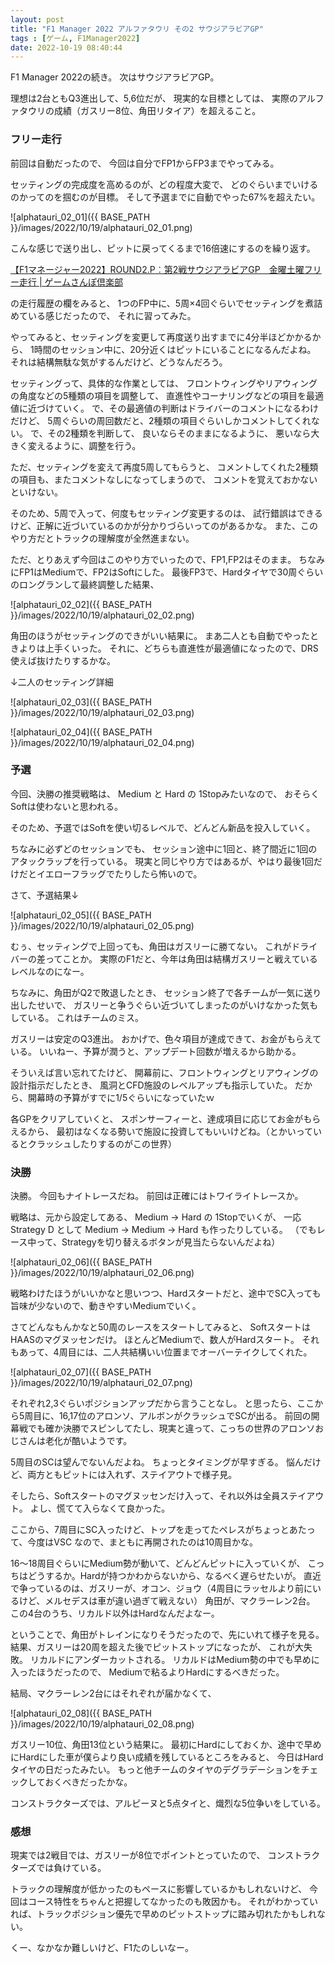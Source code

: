 ```yaml
---
layout: post
title: "F1 Manager 2022 アルファタウリ その2 サウジアラビアGP"
tags : [ゲーム, F1Manager2022]
date: 2022-10-19 08:40:44
---
```


F1 Manager 2022の続き。
次はサウジアラビアGP。

理想は2台ともQ3進出して、5,6位だが、
現実的な目標としては、
実際のアルファタウリの成績（ガスリー8位、角田リタイア）を超えること。



### フリー走行

前回は自動だったので、
今回は自分でFP1からFP3までやってみる。

セッティングの完成度を高めるのが、どの程度大変で、
どのぐらいまでいけるのかってのを掴むのが目標。
そして予選までに自動でやった67%を超えたい。


![alphatauri_02_01]({{ BASE_PATH }}/images/2022/10/19/alphatauri_02_01.png)


こんな感じで送り出し、ピットに戻ってくるまで16倍速にするのを繰り返す。

[【F1マネージャー2022】ROUND2.P︰第2戦サウジアラビアGP　金曜土曜フリー走行  &#124; ゲームさんぽ倶楽部](https://ameblo.jp/f-e-sanpo/entry-12768299039.html)


の走行履歴の欄をみると、
1つのFP中に、5周×4回ぐらいでセッティングを煮詰めている感じだったので、
それに習ってみた。

やってみると、セッティングを変更して再度送り出すまでに4分半ほどかかるから、
1時間のセッション中に、20分近くはピットにいることになるんだよね。
それは結構無駄な気がするんだけど、どうなんだろう。


セッティングって、具体的な作業としては、
フロントウィングやリアウィングの角度などの5種類の項目を調整して、
直進性やコーナリングなどの項目を最適値に近づけていく。
で、その最適値の判断はドライバーのコメントになるわけだけど、
5周ぐらいの周回数だと、2種類の項目ぐらいしかコメントしてくれない。
で、その2種類を判断して、
良いならそのままになるように、
悪いなら大きく変えるように、調整を行う。

ただ、セッティングを変えて再度5周してもらうと、
コメントしてくれた2種類の項目も、またコメントなしになってしまうので、
コメントを覚えておかないといけない。

そのため、5周で入って、何度もセッティング変更するのは、
試行錯誤はできるけど、正解に近づいているのかが分かりづらいってのがあるかな。
また、このやり方だとトラックの理解度が全然進まない。



ただ、とりあえず今回はこのやり方でいったので、FP1,FP2はそのまま。
ちなみにFP1はMediumで、FP2はSoftにした。
最後FP3で、Hardタイヤで30周ぐらいのロングランして最終調整した結果、



![alphatauri_02_02]({{ BASE_PATH }}/images/2022/10/19/alphatauri_02_02.png)


角田のほうがセッティングのできがいい結果に。
まあ二人とも自動でやったときよりは上手くいった。
それに、どちらも直進性が最適値になったので、DRS使えば抜けたりするかな。

↓二人のセッティング詳細


![alphatauri_02_03]({{ BASE_PATH }}/images/2022/10/19/alphatauri_02_03.png)


![alphatauri_02_04]({{ BASE_PATH }}/images/2022/10/19/alphatauri_02_04.png)



### 予選

今回、決勝の推奨戦略は、
Medium と Hard の 1Stopみたいなので、
おそらくSoftは使わないと思われる。

そのため、予選ではSoftを使い切るレベルで、どんどん新品を投入していく。

ちなみに必ずどのセッションでも、
セッション途中に1回と、終了間近に1回のアタックラップを行っている。
現実と同じやり方ではあるが、やはり最後1回だけだとイエローフラッグでたりしたら怖いので。





さて、予選結果↓

![alphatauri_02_05]({{ BASE_PATH }}/images/2022/10/19/alphatauri_02_05.png)


むぅ、セッティングで上回っても、角田はガスリーに勝てない。
これがドライバーの差ってことか。
実際のF1だと、今年は角田は結構ガスリーと戦えているレベルなのになー。

ちなみに、角田がQ2で敗退したとき、
セッション終了で各チームが一気に送り出したせいで、
ガスリーと争うぐらい近づいてしまったのがいけなかった気もしている。
これはチームのミス。


ガスリーは安定のQ3進出。
おかげで、色々項目が達成できて、お金がもらえている。
いいねー、予算が潤うと、アップデート回数が増えるから助かる。


そういえば言い忘れてたけど、
開幕前に、フロントウィングとリアウィングの設計指示だしたとき、
風洞とCFD施設のレベルアップも指示していた。
だから、開幕時の予算がすでに1/5ぐらいになっていたｗ

各GPをクリアしていくと、
スポンサーフィーと、達成項目に応じてお金がもらえるから、
最初はなくなる勢いで施設に投資してもいいけどね。（とかいっているとクラッシュしたりするのがこの世界）




### 決勝

決勝。
今回もナイトレースだね。
前回は正確にはトワイライトレースか。


戦略は、元から設定してある、
Medium -> Hard の 1Stopでいくが、
一応 Strategy D として Medium -> Medium -> Hard も作ったりしている。
（でもレース中って、Strategyを切り替えるボタンが見当たらないんだよね）

![alphatauri_02_06]({{ BASE_PATH }}/images/2022/10/19/alphatauri_02_06.png)

戦略わけたほうがいいかなと思いつつ、Hardスタートだと、途中でSC入っても旨味が少ないので、動きやすいMediumでいく。


さてどんなもんかなと50周のレースをスタートしてみると、
SoftスタートはHAASのマグヌッセンだけ。
ほとんどMediumで、数人がHardスタート。
それもあって、4周目には、二人共結構いい位置までオーバーテイクしてくれた。


![alphatauri_02_07]({{ BASE_PATH }}/images/2022/10/19/alphatauri_02_07.png)

それぞれ2,3ぐらいポジションアップだから言うことなし。
と思ったら、ここから5周目に、16,17位のアロンソ、アルボンがクラッシュでSCが出る。
前回の開幕戦でも確か決勝でスピンしてたし、現実と違って、こっちの世界のアロンソおじさんは老化が酷いようです。

5周目のSCは望んでないんだよね。
ちょっとタイミングが早すぎる。
悩んだけど、両方ともピットには入れず、ステイアウトで様子見。

そしたら、Softスタートのマグヌッセンだけ入って、それ以外は全員ステイアウト。
よし、慌てて入らなくて良かった。

ここから、7周目にSC入ったけど、トップを走ってたペレスがちょっとあたって、今度はVSC
なので、まともに再開されたのは10周目かな。

16〜18周目ぐらいにMedium勢が動いて、どんどんピットに入っていくが、
こっちはどうするか。Hardが持つかわからないから、なるべく遅らせたいが。
直近で争っているのは、ガスリーが、オコン、ジョウ（4周目にラッセルより前にいるけど、メルセデスは車が違い過ぎて戦えない）
角田が、マクラーレン2台。
この4台のうち、リカルド以外はHardなんだよなー。

ということで、角田がトレインになりそうだったので、先にいれて様子を見る。
結果、ガスリーは20周を超えた後でピットストップになったが、
これが大失敗。
リカルドにアンダーカットされる。
リカルドはMedium勢の中でも早めに入ったほうだったので、
Mediumで粘るよりHardにするべきだった。

結局、マクラーレン2台にはそれぞれが届かなくて、


![alphatauri_02_08]({{ BASE_PATH }}/images/2022/10/19/alphatauri_02_08.png)


ガスリー10位、角田13位という結果に。
最初にHardにしておくか、途中で早めにHardにした車が僕らより良い成績を残しているところをみると、
今日はHardタイヤの日だったみたい。
もっと他チームのタイヤのデグラデーションをチェックしておくべきだったかな。


コンストラクターズでは、アルピーヌと5点タイと、熾烈な5位争いをしている。





### 感想

現実では2戦目では、ガスリーが8位でポイントとっていたので、
コンストラクターズでは負けている。


トラックの理解度が低かったのもペースに影響しているかもしれないけど、
今回はコース特性をちゃんと把握してなかったのも敗因かも。
それがわかっていれば、トラックポジション優先で早めのピットストップに踏み切れたかもしれない。

くー、なかなか難しいけど、F1たのしいなー。





















